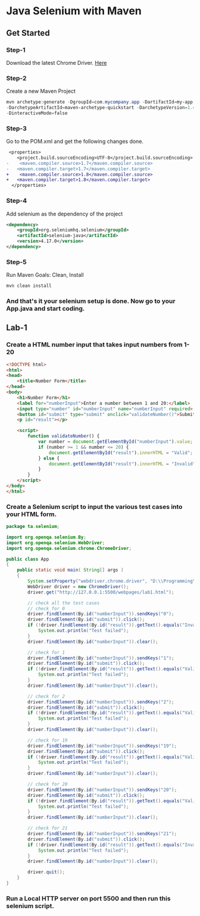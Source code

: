 # Java Selenium with Maven 

## Get Started

### Step-1

Download the latest Chrome Driver.
[Here](https://chromedriver.chromium.org/downloads)

### Step-2 

Create a new Maven Project

```powershell
mvn archetype:generate -DgroupId=com.mycompany.app -DartifactId=my-app \
-DarchetypeArtifactId=maven-archetype-quickstart -DarchetypeVersion=1.4 \
-DinteractiveMode=false
```

### Step-3 

Go to the POM.xml and get the following changes done.

```diff
 <properties>
    <project.build.sourceEncoding>UTF-8</project.build.sourceEncoding>
-    <maven.compiler.source>1.7</maven.compiler.source>
-   <maven.compiler.target>1.7</maven.compiler.target>
+    <maven.compiler.source>1.8</maven.compiler.source>
+   <maven.compiler.target>1.8</maven.compiler.target>
  </properties>
```

### Step-4

Add selenium as the dependency of the project

```xml
<dependency>
    <groupId>org.seleniumhq.selenium</groupId>
    <artifactId>selenium-java</artifactId>
    <version>4.17.0</version>
</dependency>
```

### Step-5

Run Maven Goals: Clean, Install

```bash
mvn clean install
```

### And that's it your selenium setup is done. Now go to your App.java and start coding.

## Lab-1

### Create a HTML number input that takes input numbers from 1-20

```html
<!DOCTYPE html>
<html>
<head>
    <title>Number Form</title>
</head>
<body>
    <h1>Number Form</h1>
    <label for="numberInput">Enter a number between 1 and 20:</label>
    <input type="number" id="numberInput" name="numberInput" required>
    <button id="submit" type="submit" onclick="validateNumber()">Submit</button>
    <p id="result"></p>

    <script>
        function validateNumber() {
            var number = document.getElementById("numberInput").value;
            if (number >= 1 && number <= 20) {
                document.getElementById("result").innerHTML = "Valid";
            } else {
                document.getElementById("result").innerHTML = "Invalid";
            }
        }
    </script>
</body>
</html>
```

### Create a Selenium script to input the various test cases into your HTML form.

```java
package ta.selenium;

import org.openqa.selenium.By;
import org.openqa.selenium.WebDriver;
import org.openqa.selenium.chrome.ChromeDriver;

public class App 
{
    public static void main( String[] args )
    {
        System.setProperty("webdriver.chrome.driver", "D:\\Programming\\Labs\\TestAutomation\\chromedriver.exe");
        WebDriver driver = new ChromeDriver();
        driver.get("http://127.0.0.1:5500/webpages/lab1.html");

        // check all the test cases
        // check for 0
        driver.findElement(By.id("numberInput")).sendKeys("0");
        driver.findElement(By.id("submit")).click();
        if (!driver.findElement(By.id("result")).getText().equals("Invalid")) {
            System.out.println("Test failed");
        }
        driver.findElement(By.id("numberInput")).clear();

        // check for 1
        driver.findElement(By.id("numberInput")).sendKeys("1");
        driver.findElement(By.id("submit")).click();
        if (!driver.findElement(By.id("result")).getText().equals("Valid")) {
            System.out.println("Test failed");
        }
        driver.findElement(By.id("numberInput")).clear();

        // check for 2
        driver.findElement(By.id("numberInput")).sendKeys("2");
        driver.findElement(By.id("submit")).click();
        if (!driver.findElement(By.id("result")).getText().equals("Valid")) {
            System.out.println("Test failed");
        }
        driver.findElement(By.id("numberInput")).clear();

        // check for 19
        driver.findElement(By.id("numberInput")).sendKeys("19");
        driver.findElement(By.id("submit")).click();
        if (!driver.findElement(By.id("result")).getText().equals("Valid")) {
            System.out.println("Test failed");
        }
        driver.findElement(By.id("numberInput")).clear();

        // check for 20
        driver.findElement(By.id("numberInput")).sendKeys("20");
        driver.findElement(By.id("submit")).click();
        if (!driver.findElement(By.id("result")).getText().equals("Valid")) {
            System.out.println("Test failed");
        }
        driver.findElement(By.id("numberInput")).clear();

        // check for 21
        driver.findElement(By.id("numberInput")).sendKeys("21");
        driver.findElement(By.id("submit")).click();
        if (!driver.findElement(By.id("result")).getText().equals("Invalid")) {
            System.out.println("Test failed");
        }
        driver.findElement(By.id("numberInput")).clear();

        driver.quit();
    }
}
```

### Run a Local HTTP server on port 5500 and then run this selenium script.